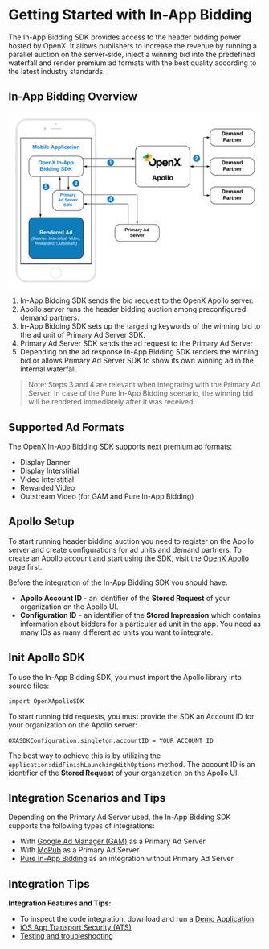 # Getting Started with In-App Bidding


The In-App Bidding SDK provides access to the header bidding power hosted by OpenX. It allows publishers to increase the revenue by running a parallel auction on the server-side, inject a winning bid into the predefined waterfall and render premium ad formats with the best quality according to the latest industry standards.

## In-App Bidding Overview  


<img src="res/In-App-Bidding-Overview.png" alt="Pipeline Screenshot" align="center">

1. In-App Bidding SDK sends the bid request to the OpenX Apollo server.
2. Apollo server runs the header bidding auction among preconfigured demand partners.
3. In-App Bidding SDK sets up the targeting keywords of the winning bid to the ad unit of Primary Ad Server SDK.
4. Primary Ad Server SDK sends the ad request to the Primary Ad Server
5. Depending on the ad response In-App Bidding SDK renders the winning bid or allows Primary Ad Server SDK to show its own winning ad in the internal waterfall.  

> Note: Steps 3 and 4 are relevant when integrating with the Primary Ad Server. In case of the Pure In-App Bidding scenario, the winning bid will be rendered immediately after it was received.


## Supported Ad Formats

The OpenX In-App Bidding SDK supports next premium ad formats:

 - Display Banner
 - Display Interstitial
 - Video Interstitial
 - Rewarded Video
 - Outstream Video (for GAM and Pure In-App Bidding)

## Apollo Setup

To start running header bidding auction you need to register on the Apollo server and create configurations for ad units and demand partners. To create an Apollo account and start using the SDK, visit the [OpenX Apollo](https://www.openx.com/prebid/) page first.

Before the integration of the In-App Bidding SDK you should have:

- **Apollo Account ID** - an identifier of the **Stored Request** of your organization on the Apollo UI.
- **Configuration ID** - an identifier of the **Stored Impression** which contains information about bidders for a particular ad unit in the app. You need as many IDs as many different ad units you want to integrate.


## Init Apollo SDK

To use the In-App Bidding SDK, you must import the Apollo library into source files:

```
import OpenXApolloSDK
```

To start running bid requests, you must provide the SDK an Account ID for your organization on the Apollo server:

```
OXASDKConfiguration.singleton.accountID = YOUR_ACCOUNT_ID
```

The best way to achieve this is by utilizing the `application:didFinishLaunchingWithOptions` method. The account ID is an identifier of the **Stored Request** of your organization on the Apollo UI.


## Integration Scenarios and Tips


Depending on the Primary Ad Server used, the In-App Bidding SDK supports the following types of integrations:

- With [Google Ad Manager (GAM)](integration-gam/ios-in-app-bidding-gam-info.md) as a Primary Ad Server
- With [MoPub](integration-mopub/ios-in-app-bidding-mopub-info.md) as a Primary Ad Server
- [Pure In-App Bidding](integration-pb/ios-in-app-bidding-pb-info.md) as an integration without Primary Ad Server


## Integration Tips


**Integration Features and Tips:**

- To inspect the code integration, download and run a [Demo Application]()
- [iOS App Transport Security (ATS)](ios-sdk-ats.md)
- [Testing and troubleshooting](ios-sdk-self-test.md)
